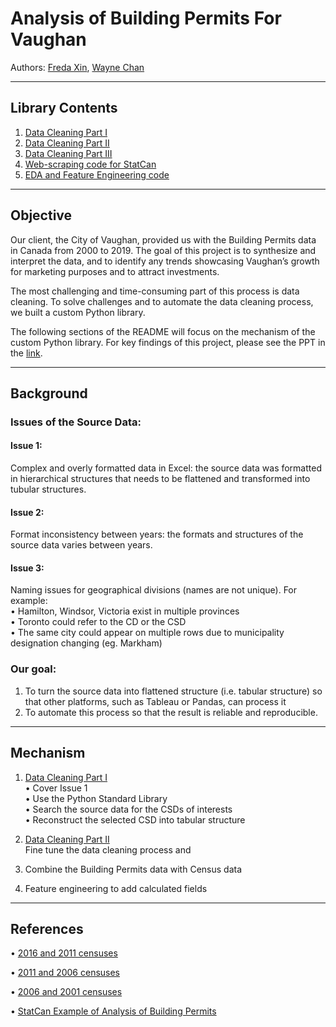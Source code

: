 # Analysis of Building Permits For Vaughan

Authors: [Freda Xin](www.linkedin.com/in/freda-xin/), [Wayne Chan](https://www.linkedin.com/in/waynechan-cma/)

---
## Library Contents

1. [Data Cleaning Part
I](https://github.com/FredaXin/project_vaughan/blob/main/data_cleaning.py)  
2. [Data Cleaning Part
II](https://github.com/FredaXin/project_vaughan/blob/main/data_cleaning_1.py)  
3. [Data Cleaning Part
III](https://github.com/FredaXin/project_vaughan/blob/main/data_cleaning_2.py) 
4. [Web-scraping code for StatCan](https://github.com/FredaXin/project_vaughan/blob/main/scraper_statcan.py)
5. [EDA and Feature Engineering
   code](https://github.com/FredaXin/project_vaughan/blob/main/eda.ipynb)  



---
## Objective
Our client, the City of Vaughan, provided us with the
Building Permits data in Canada from 2000 to 2019. The goal of this project is
to synthesize and interpret the data, and to identify any trends showcasing
Vaughan’s growth for marketing purposes and to attract investments.  

The most challenging and time-consuming part of this process is data cleaning. To solve challenges and to
automate the data cleaning process, we built a custom Python library. 

The following sections of the README will focus on the mechanism of the custom
Python library. For key findings of this project, please see  the PPT in the
[link](https://docs.google.com/presentation/d/1zjLx8IJUHk1ILf2BKMBMqEbVAtviD5W3aG89NV7ENkI/edit?usp=sharing). 


---
## Background

### Issues of the Source Data:  

#### Issue 1: 
Complex and overly formatted data in Excel: the source data was formatted in hierarchical structures that needs to be flattened and transformed into tubular
structures.

#### Issue 2:
Format inconsistency between years: the formats and structures of the source data varies between years. 

#### Issue 3:
Naming issues for geographical divisions (names are not unique). For example:  
• Hamilton, Windsor, Victoria exist in multiple provinces  
• Toronto could refer to the CD or the CSD  
• The same city could appear on multiple rows due to municipality designation changing (eg. Markham)  

### Our goal:
1. To turn the source data into flattened structure (i.e. tabular structure) so that other platforms, such as Tableau or Pandas, can process it
2. To automate this process so that the result is reliable and reproducible.

---
## Mechanism
1. [Data Cleaning Part
I](https://github.com/FredaXin/project_vaughan/blob/main/data_cleaning.py)  
• Cover Issue 1    
• Use the Python Standard Library   
• Search the source data for the CSDs of interests    
• Reconstruct the selected CSD into tabular structure

2. [Data Cleaning Part
II](https://github.com/FredaXin/project_vaughan/blob/main/data_cleaning_1.py)  
Fine tune the data cleaning process and 
3. Combine the Building Permits data with Census data 
4. Feature engineering to add calculated fields 



---
## References

• [2016 and 2011 censuses](https://www12.statcan.gc.ca/census-recensement/2016/dp-pd/hlt-fst/pd-pl/Table.cfm?Lang=Eng&T=307&SR=1&S=3&O=D&RPP=9999&PR=0)

• [2011 and 2006 censuses](https://www12.statcan.gc.ca/census-recensement/2011/dp-pd/hlt-fst/pd-pl/Table-Tableau.cfm?LANG=Eng&T=307&SR=1&S=11&O=A&RPP=9999&PR=0&CMA=0)

• [2006 and 2001 censuses](https://www12.statcan.gc.ca/census-recensement/2006/dp-pd/hlt/97-550/Index.cfm?TPL=P1C&Page=RETR&LANG=Eng&T=307&S=3&O=D&RPP=699)

• [StatCan Example of Analysis of Building Permits](https://www150.statcan.gc.ca/n1/daily-quotidien/201001/dq201001a-eng.htm)